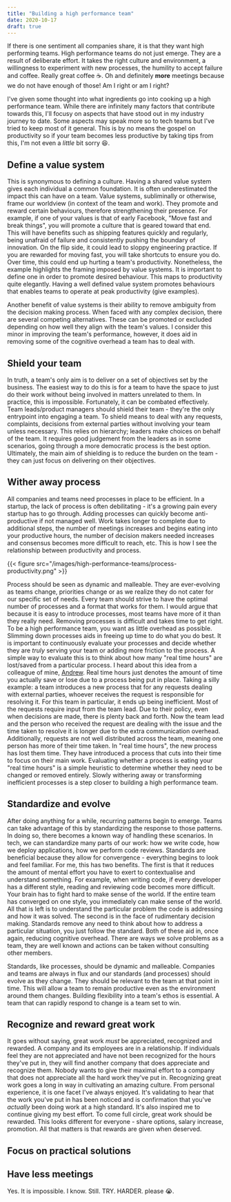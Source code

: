 ```yaml
---
title: "Building a high performance team"
date: 2020-10-17
draft: true
---
```


If there is one sentiment all companies share, it is that they want high performing teams. High performance teams do not just emerge. They are a result of deliberate effort. It takes the right culture and environment, a willingness to experiment with new processes, the humility to accept failure and coffee. Really great coffee ☕. Oh and definitely **more** meetings because we do not have enough of those! Am I right or am I right?

I've given some thought into what ingredients go into cooking up a high performance team. While there are infinitely many factors that contribute towards this, I'll focusy on aspects that have stood out in my industry journey to date. Some aspects may speak more so to tech teams but I've tried to keep most of it general. This is by no means the gospel on productivity so if your team becomes less productive by taking tips from this, I'm not even a *little* bit sorry 😆.

## Define a value system

This is synonymous to defining a culture. Having a shared value system gives each individual a common foundation. It is often underestimated the impact this can have on a team. Value systems, subliminally or otherwise, frame our worldview (in context of the team and work). They promote and reward certain behaviours, therefore strengthening their presence. For example, if one of your values is that of early Facebook, "Move fast and break things", you will promote a culture that is geared toward that end. This will have benefits such as shipping features quickly and regularly, being unafraid of failure and consistently pushing the boundary of innovation. On the flip side, it could lead to sloppy engineering practice. If you are rewarded for moving fast, you will take shortcuts to ensure you do. Over time, this could end up hurting a team's productivity. Nonetheless, the example highlights the framing imposed by value systems. It is important to define one in order to promote desired behaviour. This maps to productivity quite elegantly. Having a well defined value system promotes behaviours that enables teams to operate at peak productivity (give examples).

Another benefit of value systems is their ability to remove ambiguity from the decision making process. When faced with any complex decision, there are several competing alternatives. These can be promoted or excluded depending on how well they align with the team's values. I consider this minor in improving the team's performance, however, it does aid in removing some of the cognitive overhead a team has to deal with.

## Shield your team

In truth, a team's only aim is to deliver on a set of objectives set by the business. The easiest way to do this is for a team to have the space to just do their work without being involved in matters unrelated to them. In practice, this is impossible. Fortunately, it can be combated effectively. Team leads/product managers should shield their team - they're the only entrypoint into engaging a team. To shield means to deal with any requests, complaints, decisions from external parties without involving your team unless necessary. This relies on hierarchy; leaders make choices on behalf of the team. It requires good judgement from the leaders as in some scenarios, going through a more democratic process is the best option. Ultimately, the main aim of shielding is to reduce the burden on the team - they can just focus on delivering on their objectives.

## Wither away process

All companies and teams need processes in place to be efficient. In a startup, the lack of process is often debilitating - it's a growing pain every startup has to go through. Adding processes can quickly become anti-productive if not managed well. Work takes longer to complete due to additional steps, the number of meetings increases and begins eating into your productive hours, the number of decision makers needed increases and consensus becomes more difficult to reach, etc. This is how I see the relationship between productivity and process.

{{< figure src="/images/high-performance-teams/process-productivity.png" >}}

Process should be seen as dynamic and malleable. They are ever-evolving as teams change, priorities change or as we realize they do not cater for our specific set of needs. Every team should strive to have the optimal number of processes and a format that works for them. I would argue that because it is easy to introduce processes, most teams have more of it than they really need. Removing processes is difficult and takes time to get right. To be a high performance team, you want as little overhead as possible. Slimming down processes aids in freeing up time to do what you do best. It is important to continuously evaluate your processes and decide whether they are *truly* serving your team or adding more friction to the process. A simple way to evaluate this is to think about how many "real time hours" are lost/saved from a particular process. I heard about this idea from a colleague of mine, [Andrew](https://andrewvr.dev). Real time hours just denotes the amount of time you actually save or lose due to a process being put in place. Taking a silly example: a team introduces a new process that for any requests dealing with external parties, whoever receives the request is responsible for resolving it. For this team in particular, it ends up being inefficient. Most of the requests require input from the team lead. Due to their policy, even when decisions are made, there is plenty back and forth. Now the team lead and the person who received the request are dealing with the issue and the time taken to resolve it is longer due to the extra communication overhead. Additionally, requests are not well distributed across the team, meaning one person has more of their time taken. In "real time hours", the new process has lost them time. They have introduced a process that cuts into their time to focus on their main work. Evaluating whether a process is eating your "real time hours" is a simple heuristic to determine whether they need to be changed or removed entirely. Slowly withering away or transforming inefficient processes is a step closer to building a high performance team.

## Standardize and evolve

After doing anything for a while, recurring patterns begin to emerge. Teams can take advantage of this by standardizing the response to those patterns. In doing so, there becomes a known way of handling these scenarios. In tech, we can standardize many parts of our work: how we write code, how we deploy applications, how we perform code reviews. Standards are beneficial because they allow for convergence - everything begins to look and feel familiar. For me, this has two benefits. The first is that it reduces the amount of mental effort you have to exert to contextualise and understand something. For example, when writing code, if every developer has a different style, reading and reviewing code becomes more difficult. Your brain has to fight hard to make sense of the world. If the entire team has converged on one style, you immediately can make sense of the world. All that is left is to understand the particular problem the code is addressing and how it was solved. The second is in the face of rudimentary decision making. Standards remove any need to think about how to address a particular situation, you just follow the standard. Both of these aid in, once again, reducing cognitive overhead. There are ways we solve problems as a team, they are well known and actions can be taken without consulting other members.

Standards, like processes, should be dynamic and malleable. Companies and teams are always in flux and our standards (and processes) should evolve as they change. They should be relevant to the team at that point in time. This will allow a team to remain productive even as the environment around them changes. Building flexibility into a team's ethos is essential. A team that can rapidly respond to change is a team set to win.

## Recognize and reward great work

It goes without saying, great work *must* be appreciated, recognized and rewarded. A company and its employees are in a relationship. If individuals feel they are not appreciated and have not been recognized for the hours they've put in, they will find another company that does appreciate and recognize them. Nobody wants to give their maximal effort to a company that does not appreciate all the hard work they've put in.  Recognizing great work goes a long in way in cultivating an amazing culture. From personal experience, it is one facet I've always enjoyed. It's validating to hear that the work you've put in has been noticed and is confirmation that you've *actually* been doing work at a high standard. It's also inspired me to continue giving my best effort. To come full circle, great work should be rewarded. This looks different for everyone - share options, salary increase, promotion. All that matters is that rewards are given when deserved.

## Focus on practical solutions



## Have less meetings

Yes. It is impossible. I know. Still. TRY. HARDER. please 😭.



